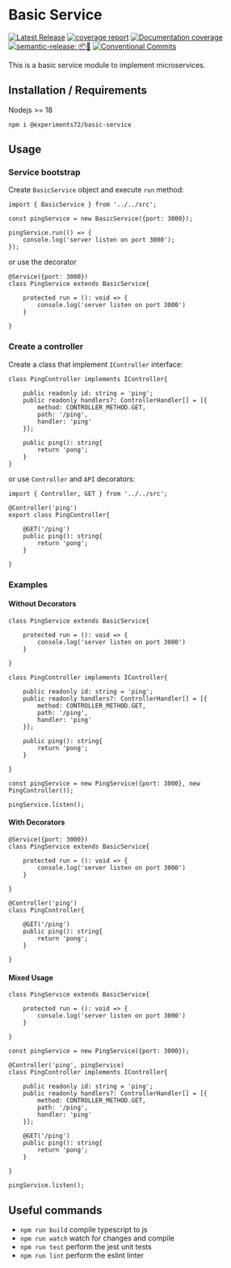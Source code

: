 # Basic Service

[![Latest Release](https://gitlab.com/experiments72/basic-service/-/badges/release.svg)](https://gitlab.com/experiments72/basic-service/-/releases)
[![coverage report](https://gitlab.com/experiments72/basic-service/badges/main/coverage.svg)](https://gitlab.com/experiments72/basic-service/-/commits/main)
[![Documentation coverage](https://gitlab.com/experiments72/basic-service/-/raw/main/docs/images/coverage-badge-documentation.svg)](https://experiments72.gitlab.io/-/basic-service/-/jobs/3731192935/artifacts/public/index.html)
[![semantic-release: 📦🚀](https://img.shields.io/badge/semantic--release-📦🚀-e10079?logo=semantic-release)](https://github.com/semantic-release/semantic-release)
[![Conventional Commits](https://img.shields.io/badge/Conventional%20Commits-1.0.0-blue.svg)](https://conventionalcommits.org)

This is a basic service module to implement microservices.

## Installation / Requirements

Nodejs >= 18

`npm i @experiments72/basic-service`

## Usage

### Service bootstrap

Create `BasicService` object and execute `run` method:

```
import { BasicService } from '../../src';

const pingService = new BasicService({port: 3000});

pingService.run(() => {
    console.log('server listen on port 3000');
});
```

or use the decorator

```
@Service({port: 3000})
class PingService extends BasicService{

    protected run = (): void => {
        console.log('server listen on port 3000')
    }

}
```

### Create a controller

Create a class that implement `IController` interface:

```
class PingController implements IController{

    public readonly id: string = 'ping';
    public readonly handlers?: ControllerHandler[] = [{
        method: CONTROLLER_METHOD.GET,
        path: '/ping',
        handler: 'ping'
    }];

    public ping(): string{
        return 'pong';
    }
}
```

or use `Controller` and `API` decorators:

```
import { Controller, GET } from '../../src';

@Controller('ping')
export class PingController{

    @GET('/ping')
    public ping(): string{
        return 'pong';
    }

}
```

### Examples

#### Without Decorators

```
class PingService extends BasicService{

    protected run = (): void => {
        console.log('server listen on port 3000')
    }

}

class PingController implements IController{

    public readonly id: string = 'ping';
    public readonly handlers?: ControllerHandler[] = [{
        method: CONTROLLER_METHOD.GET,
        path: '/ping',
        handler: 'ping'
    }];

    public ping(): string{
        return 'pong';
    }

}

const pingService = new PingService({port: 3000}, new PingController());

pingService.listen();
```

#### With Decorators

```
@Service({port: 3000})
class PingService extends BasicService{

    protected run = (): void => {
        console.log('server listen on port 3000')
    }

}

@Controller('ping')
class PingController{

    @GET('/ping')
    public ping(): string{
        return 'pong';
    }

}
```

#### Mixed Usage

```
class PingService extends BasicService{

    protected run = (): void => {
        console.log('server listen on port 3000')
    }

}

const pingService = new PingService({port: 3000});

@Controller('ping', pingService)
class PingController implements IController{

    public readonly id: string = 'ping';
    public readonly handlers?: ControllerHandler[] = [{
        method: CONTROLLER_METHOD.GET,
        path: '/ping',
        handler: 'ping'
    }];

    @GET('/ping')
    public ping(): string{
        return 'pong';
    }

}

pingService.listen();
```

## Useful commands

* `npm run build`   compile typescript to js
* `npm run watch`   watch for changes and compile
* `npm run test`    perform the jest unit tests
* `npm run lint`    perform the eslint linter